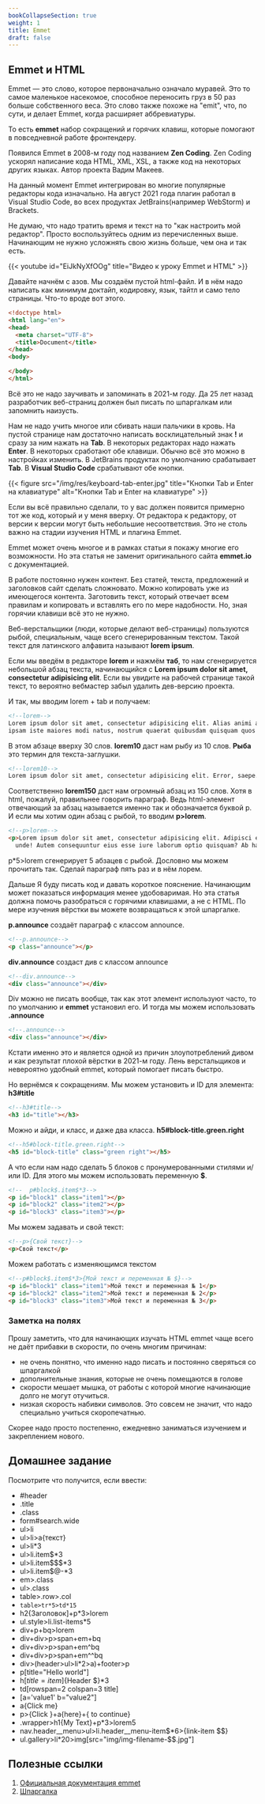 ```yaml
---
bookCollapseSection: true
weight: 1
title: Emmet
draft: false
---
```


## Emmet и HTML

Emmet — это слово, которое первоначально означало муравей. Это то самое маленькое насекомое, способное переносить груз в
50 раз больше собственного веса. Это слово также похоже на "emit", что, по сути, и делает Emmet, когда расширяет
аббревиатуры.

То есть **emmet** набор сокращений и горячих клавиш, которые помогают в повседневной работе фронтендеру.

Появился Emmet в 2008-м году под названием **Zen Coding**. Zen Coding ускорял написание кода HTML, XML, XSL, а также код
на некоторых других языках. Автор проекта Вадим Макеев.

На данный момент Emmet интегрирован во многие популярные редакторы кода изначально. На август 2021 года плагин работал в
Visual Studio Code, во всех продуктах JetBrains(например WebStorm) и Brackets.

Не думаю, что надо тратить время и текст на то "как настроить мой редактор". Просто воспользуйтесь одним из
перечисленных выше. Начинающим не нужно усложнять свою жизнь больше, чем она и так есть.

{{< youtube id="EiJkNyXfOOg" title="Видео к уроку Emmet и HTML" >}}

Давайте начнём с азов. Мы создаём пустой html-файл. И в нём надо написать как минимум доктайп, кодировку, язык, тайтл и
само тело страницы. Что-то вроде вот этого.

````html
<!doctype html>
<html lang="en">
<head>
  <meta charset="UTF-8">
  <title>Document</title>
</head>
<body>

</body>
</html>
````

Всё это не надо заучивать и запоминать в 2021-м году. Да 25 лет назад разработчик веб-страниц должен был писать по
шпаргалкам или запомнить наизусть.

Нам не надо учить многое или сбивать наши пальчики в кровь. На пустой странице нам достаточно написать восклицательный
знак **!** и сразу за ним нажать на **Tab**. В некоторых редакторах надо нажать **Enter**. В некоторых сработают обе
клавиши. Обычно всё это можно в настройках изменить. В JetBrains продуктах по умолчанию срабатывает **Tab**. В **Visual
Studio Code** срабатывают обе кнопки.

{{< figure src="/img/res/keyboard-tab-enter.jpg" title="Кнопки Tab и Enter на клавиатуре" alt="Кнопки Tab и Enter на клавиатуре" >}}

Если вы всё правильно сделали, то у вас должен появится примерно тот же код, который и у меня вверху. От редактора к
редактору, от версии к версии могут быть небольшие несоответствия. Это не столь важно на стадии изучения HTML и плагина Emmet.

Emmet может очень многое и в рамках статьи я покажу многие его возможности. Но эта статья не заменит оригинального
сайта **emmet.io** с документацией.

В работе постоянно нужен контент. Без статей, текста, предложений и заголовков сайт сделать сложновато. Можно копировать
уже из имеющегося контента. Заготовить текст, который отвечает всем правилам и копировать и вставлять его по мере
надобности. Но, зная горячии клавиши всё это не нужно.

Веб-верстальщики (люди, которые делают веб-страницы) пользуются рыбой, специальным, чаще всего сгенерированным текстом.
Такой текст для латинского алфавита называют **lorem ipsum**.

Если мы введём в редакторе **lorem** и нажмём **таб**, то нам сгенерируется небольшой абзац текста, начинающийся с **Lorem ipsum dolor sit amet, consectetur adipisicing elit**. Если вы увидите на рабочей странице такой текст, то вероятно
вебмастер забыл удалить дев-версию проекта.

И так, мы вводим lorem + tab и получаем:

````html
<!--lorem-->
Lorem ipsum dolor sit amet, consectetur adipisicing elit. Alias animi aperiam aut dolorum eius error expedita, fugiat
ipsam iste maiores modi natus, nostrum quaerat quibusdam quisquam quos sequi vero voluptatibus?
````

В этом абзаце вверху 30 слов. **lorem10** даст нам рыбу из 10 слов. **Рыба** это термин для текста-заглушки.

````html
<!--lorem10-->
Lorem ipsum dolor sit amet, consectetur adipisicing elit. Error, saepe.
````

Соответственно **lorem150** даст нам огромный абзац из 150 слов. Хотя в html, пожалуй, правильнее говорить параграф.
Ведь html-элемент отвечающий за абзац называется именно так и обозначается буквой p. И если мы хотим один абзац с рыбой,
то вводим **p>lorem**.

````html
<!--p>lorem-->
<p>Lorem ipsum dolor sit amet, consectetur adipisicing elit. Adipisci error facere magnam maiores optio sed tenetur,
  unde! Autem consequuntur eius esse iure laborum optio quisquam? Ab harum numquam optio? At?</p>
````

p*5>lorem сгенерирует 5 абзацев с рыбой. Дословно мы можем прочитать так. Сделай параграф пять раз и в нём лорем.

Дальше Я буду писать код и давать короткое пояснение. Начинающим может показаться информация менее удобоваримая. Но эта
статья должна помочь разобраться с горячими клавишами, а не с HTML. По мере изучения вёрстки вы можете возвращаться к
этой шпаргалке.

**p.announce** создаёт параграф с классом announce.

````html
<!--p.announce-->
<p class="announce"></p>
````

**div.announce** создаст див с классом announce

````html
<!--div.announce-->
<div class="announce"></div>
````

Div можно не писать вообще, так как этот элемент используют часто, то по умолчанию и **emmet** установил его. И тогда мы
можем использовать **.announce**

````html
<!--.announce-->
<div class="announce"></div>
````

Кстати именно это и является одной из причин злоупотреблений дивом и как результат плохой вёрстки в 2021-м году. Лень
верстальщиков и невероятно удобный emmet, который помогает писать быстро.

Но вернёмся к сокращениям. Мы можем установить и ID для элемента:  
**h3#title**

````html
<!--h3#title-->
<h3 id="title"></h3>
````

Можно и айди, и класс, и даже два класса.
**h5#block-title.green.right**

````html
<!--h5#block-title.green.right-->
<h5 id="block-title" class="green right"></h5>
````

А что если нам надо сделать 5 блоков с пронумерованными стилями и/или ID. Для этого мы можем использовать переменную **$**.

````html
<!--  p#block$.item$*3-->
<p id="block1" class="item1"></p>
<p id="block2" class="item2"></p>
<p id="block3" class="item3"></p>
````

Мы можем задавать и свой текст:

````html
<!--p>{Свой текст}-->
<p>Свой текст</p>
````

Можем работать с изменяющимся текстом

````html
<!--p#block$.item$*3>{Мой текст и переменная № $}-->
<p id="block1" class="item1">Мой текст и переменная № 1</p>
<p id="block2" class="item2">Мой текст и переменная № 2</p>
<p id="block3" class="item3">Мой текст и переменная № 3</p>
````

### Заметка на полях

Прошу заметить, что для начинающих изучать HTML emmet чаще всего не даёт прибавки в скорости, по очень многим причинам:

- не очень понятно, что именно надо писать и постоянно сверяться со шпаргалкой
- дополнительные знания, которые не очень помещаются в голове
- скорости мешает мышка, от работы с которой многие начинающие долго не могут отучиться.
- низкая скорость набивки символов. Это совсем не значит, что надо специально учиться скоропечатнью.

Скорее надо просто постепенно, ежедневно заниматься изучением и закреплением нового.


## Домашнее задание

Посмотрите что получится, если ввести:
- &num;header
- .title
- .class
- form#search.wide
- ul>li
- ul>li>a{текст}
- ul>li*3
- ul>li.item$*3
- ul>li.item$$$*3
- ul>li.item$@-*3
- em>.class
- ul>.class
- table>.row>.col
- ```table>tr*5>td*15```
- h2{Заголовок]+p*3>lorem
- ul.style>li.list-items*5
- div+p+bq>lorem
- div+div>p>span+em+bq
- div+div>p>span+em^bq
- div+div>p>span+em^^bq
- div>(header>ul>li*2>a)+footer>p
- p[title="Hello world"]
- h$[title=item$]{Header $}*3
- td[rowspan=2 colspan=3 title]
- [a='value1' b="value2"]
- a{Click me}
- p>{Click }+a{here}+{ to continue}
- .wrapper>h1{My Text}+p*3>lorem5
- nav.header__menu>ul>li.header__menu-item$*6>{link-item $$}
- ul.gallery>li*20>img[src="img/img-filename-$$.jpg"]


## Полезные ссылки

1. [Официальная документация emmet](https://docs.emmet.io/)
2. [Шпаргалка](https://dwstroy.ru/stail/plaginy-rasshireniya/emmet-shpargalka/)
